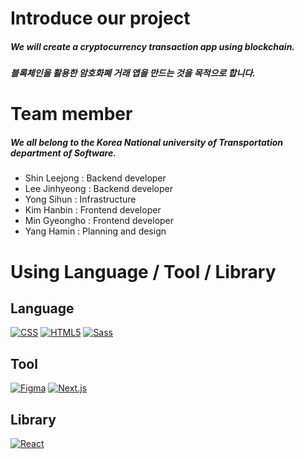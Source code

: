 Introduce our project
====
##### We will create a cryptocurrency transaction app using blockchain.
##### 블록체인을 활용한 암호화폐 거래 앱을 만드는 것을 목적으로 합니다.  

Team member 
====
##### We all belong to the Korea National university of Transportation department of Software.
- Shin Leejong : Backend developer
- Lee Jinhyeong : Backend developer
- Yong Sihun : Infrastructure
- Kim Hanbin : Frontend developer
- Min Gyeongho : Frontend developer
- Yang Hamin : Planning and design

Using Language / Tool / Library
====
## Language 
[![CSS](https://img.shields.io/badge/CSS3-1572B6?style=flat-square&logo=CSS3&logoColor=white)]()
[![HTML5](https://img.shields.io/badge/HTML5-E34F26?style=flat-square&logo=HTML5&logoColor=white)]()
[![Sass](https://img.shields.io/badge/Sass-CC6699?style=flat-square&logo=Sass&logoColor=white)]()

## Tool
[![Figma](https://img.shields.io/badge/Figma-F24E1E?style=flat-square&logo=Figma&logoColor=white)]()
[![Next.js](https://img.shields.io/badge/Next.js-000000?style=flat-square&logo=Next.js&logoColor=white)]()

## Library
[![React](https://img.shields.io/badge/React-61DAFB?style=flat-square&logo=React&logoColor=white)]()
